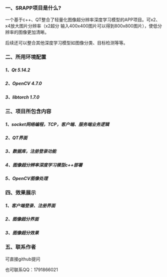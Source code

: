 ### 一、SRAPP项目是什么?

一个基于c++、QT整合了轻量化图像超分辨率深度学习模型的APP项目。可x2、x4放大图片分辨率（x2超分 输入400x400图片可以得到800x800图片），使低分辨率的图像更加清晰。

后续还可以整合其他深度学习模型如图像分类、目标检测等等。

### 二、所用环境配置

##### 1、Qt 5.14.2

##### 2、OpenCV 4.7.0

##### 3、libtorch 1.7.0

### 三、项目所包含内容

##### 1、socket网络编程，TCP，客户端、服务端业务逻辑

##### 2、QT界面

##### 3、数据库，注册登录功能

##### 4、图像超分辨率深度学习模型c++部署

##### 5、OpenCV图像处理

### 四、效果展示

##### 1、客户端登录、注册界面



##### 2、图像超分界面



##### 3、图像超分效果



### 五、联系作者

可直接github提问

也可联系QQ：1791866021
